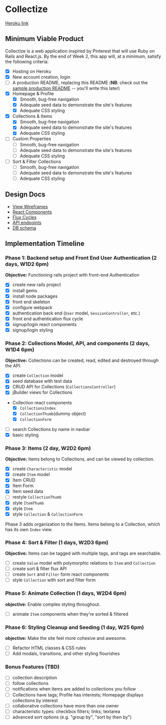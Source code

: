# Collectize

[Heroku link][heroku]

[heroku]: https://collectize.herokuapp.com/

## Minimum Viable Product

Collectize is a web application inspired by Pinterest that will use Ruby on Rails and React.js.  By the end of Week 2, this app will, at a minimum, satisfy the following criteria:

- [x] Hosting on Heroku
- [x] New account creation, login
- [ ] A production README, replacing this README (**NB**: check out the [sample production README](docs/production_readme.md) -- you'll write this later)
- [x] Homepage & Profile
  - [x] Smooth, bug-free navigation
  - [x] Adequate seed data to demonstrate the site's features
  - [x] Adequate CSS styling
- [x] Collections & Items
  - [x] Smooth, bug-free navigation
  - [x] Adequate seed data to demonstrate the site's features
  - [x] Adequate CSS styling
- [ ] Custom Properties
  - [ ] Smooth, bug-free navigation
  - [ ] Adequate seed data to demonstrate the site's features
  - [ ] Adequate CSS styling
- [ ] Sort & Filter Collections
  - [ ] Smooth, bug-free navigation
  - [ ] Adequate seed data to demonstrate the site's features
  - [ ] Adequate CSS styling

## Design Docs
* [View Wireframes][views]
* [React Components][components]
* [Flux Cycles][flux-cycles]
* [API endpoints][api-endpoints]
* [DB schema][schema]

[views]: docs/views.md
[components]: docs/components.md
[flux-cycles]: docs/flux-cycles.md
[api-endpoints]: docs/api-endpoints.md
[schema]: docs/schema.md

## Implementation Timeline

### Phase 1: Backend setup and Front End User Authentication (2 days, W1D2 6pm)

**Objective:** Functioning rails project with front-end Authentication

- [x] create new rails project
- [x] install gems
- [x] install node packages
- [x] front end skeleton
- [x] configure webpack
- [x] authentication back end (`User` model, `SessionController`, etc.)
- [x] front end authentication flux cycle
- [x] signup/login react components
- [x] signup/login styling

### Phase 2: Collections Model, API, and components (2 days, W1D4 6pm)

**Objective:** Collections can be created, read, edited and destroyed through the API.

- [x] create `Collection` model
- [x] seed database with test data
- [x] CRUD API for Collections (`CollectionsController`)
- [x] jBuilder views for Collections
- Collection react components
  - [x] `CollectionsIndex`
  - [x] `CollectionThumb`(dummy object)
  - [x] `CollectionForm`
- [ ] search Collections by name in navbar
- [x] basic styling

### Phase 3: Items (2 day, W2D2 6pm)

**Objective:** Items belong to Collections, and can be viewed by collection.

- [x] create `Characteristic` model
- [x] create `Item` model
- [x] Item CRUD
- [x] Item Form
- [x] Item seed data
- [ ] restyle `CollectionThumb`
- [x] style `ItemThumb`
- [x] style `Item`
- [x] style `Collection` & `CollectionForm`

Phase 3 adds organization to the Items. Items belong to a Collection,
which has its own `Index` view.

### Phase 4: Sort & Filter (1 days, W2D3 6pm)

**Objective:** Items can be tagged with multiple tags, and tags are searchable.

- [ ] create `Value` model with polymorphic relations to `Item` and `Collection`
- [ ] create sort & filter flux API
- [ ] create `Sort` and `Filter` form react components
- [ ] style `Collection` with sort and filter form

### Phase 5: Animate Collection (1 days, W2D4 6pm)

**objective:** Enable complex styling throughout.

- [ ] animate `Item` components when they're sorted & filtered

### Phase 6: Styling Cleanup and Seeding (1 day, W25 6pm)

**objective:** Make the site feel more cohesive and awesome.

- [ ] Refactor HTML classes & CSS rules
- [ ] Add modals, transitions, and other styling flourishes

### Bonus Features (TBD)
- [ ] collection description
- [ ] follow collections
- [ ] notifications when items are added to collections you follow
- [ ] Collections have tags; Profile has interests; Homepage displays collections by interest
- [ ] collaborative collections have more than one owner
- [ ] characteristic types: checkbox filters; links; textarea
- [ ] advanced sort options (e.g. "group by", "sort by then by")

[phase-one]: docs/phases/phase1.md
[phase-two]: docs/phases/phase2.md
[phase-three]: docs/phases/phase3.md
[phase-four]: docs/phases/phase4.md
[phase-five]: docs/phases/phase5.md
